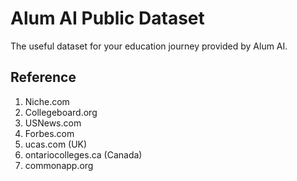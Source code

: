 # Alum AI Public Dataset

The useful dataset for your education journey provided by Alum AI.

## Reference

1. Niche.com
2. Collegeboard.org
3. USNews.com
4. Forbes.com
5. ucas.com (UK)
6. ontariocolleges.ca (Canada)
7. commonapp.org
